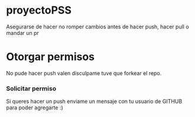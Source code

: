 # proyectoPSS
Asegurarse de hacer no romper cambios antes de hacer push, hacer pull o mandar un pr

# Otorgar permisos

No pude hacer push valen disculpame tuve que forkear el repo.

### Solicitar permiso

Si queres hacer un push enviame un mensaje con tu usuario de GITHUB para poder agregarte :)
